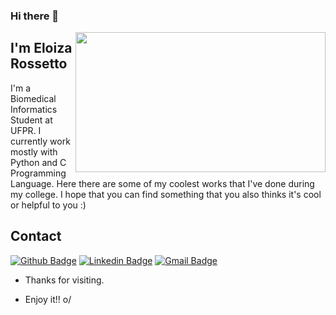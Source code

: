 ### Hi there 👋

<img align="right" width="400" height="224" src="https://64.media.tumblr.com/tumblr_me6dx35tOZ1qfy2kdo2_500.gifv">
 
## I'm Eloiza Rossetto
 
I'm a Biomedical Informatics Student at UFPR. I currently work mostly with Python and C Programming Language. Here there are some of my coolest works that I've done during my college. I hope that you can find something that you also thinks it's cool or helpful to you :)
 
## Contact 
[![Github Badge](https://img.shields.io/badge/-Github-000?style=flat-square&logo=Github&logoColor=white&link=link_do_seu_perfil_no_github)](https://github.com/Eloiza)
[![Linkedin Badge](https://img.shields.io/badge/-LinkedIn-blue?style=flat-square&logo=Linkedin&logoColor=white&link=link_do_seu_perfil_no_linkedin)](www.linkedin.com/in/eloiza-rossetto
)
[![Gmail Badge](https://img.shields.io/badge/-Gmail-c14438?style=flat-square&logo=Gmail&logoColor=white&link=mailto:seu_email)](mailto:eloiza.rossetto@gmail.com)
 
- Thanks for visiting. 
 
- Enjoy it!! o/

<!--
**Eloiza/Eloiza** is a ✨ _special_ ✨ repository because its `README.md` (this file) appears on your GitHub profile.

Here are some ideas to get you started:

- 🔭 I’m currently working on ...
- 🌱 I’m currently learning ...
- 👯 I’m looking to collaborate on ...
- 🤔 I’m looking for help with ...
- 💬 Ask me about ...
- 📫 How to reach me: ...
- 😄 Pronouns: ...
- ⚡ Fun fact: ...
-->
